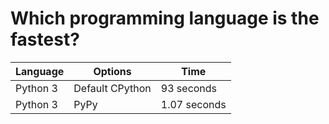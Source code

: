 # Which programming language is the fastest?

| Language    | Options         | Time         |
| ----------- | --------------- | ------------ |
| Python 3    | Default CPython | 93 seconds   |
| Python 3    | PyPy            | 1.07 seconds |